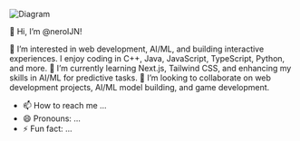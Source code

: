 ![Diagram](Clean_Modern_Personal_LinkedIn_Banner.png)

👋 Hi, I’m @neroIJN!

👀 I’m interested in web development, AI/ML, and building interactive experiences. I enjoy coding in C++, Java, JavaScript, TypeScript, Python, and more.
🌱 I’m currently learning Next.js, Tailwind CSS, and enhancing my skills in AI/ML for predictive tasks.
💞️ I’m looking to collaborate on web development projects, AI/ML model building, and game development.
- 📫 How to reach me ...
- 😄 Pronouns: ...
- ⚡ Fun fact: ...

<!---
neroIJN/neroIJN is a ✨ special ✨ repository because its `README.md` (this file) appears on your GitHub profile.
You can click the Preview link to take a look at your changes.



